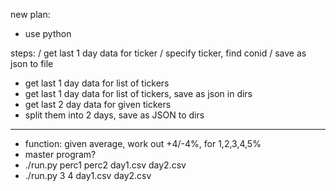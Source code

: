 new plan:
- use python


steps:
/ get last 1 day data for ticker
/ specify ticker, find conid
/ save as json to file
- get last 1 day data for list of tickers
- get last 1 day data for list of tickers, save as json in dirs
- get last 2 day data for given tickers
- split them into 2 days, save as JSON to dirs
------
- function: given average, work out +4/-4%, for 1,2,3,4,5%
- master program?
- ./run.py perc1 perc2 day1.csv day2.csv
- ./run.py 3 4 day1.csv day2.csv
